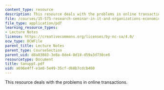 ```yaml
---
content_type: resource
description: This resource deals with the problems in online transactions.
file: /courses/15-575-research-seminar-in-it-and-organizations-economic-perspectives-spring-2004/a696e4ffe1e05e4935cfd68b7cdcb460_tanuppt.pdf
file_type: application/pdf
learning_resource_types:
- Lecture Notes
license: https://creativecommons.org/licenses/by-nc-sa/4.0/
ocw_type: OCWFile
parent_title: Lecture Notes
parent_type: CourseSection
parent_uid: d8a83803-3e8a-8de4-0d18-d59a3d730ce8
resourcetype: Document
title: tanuppt.pdf
uid: a696e4ff-e1e0-5e49-35cf-d68b7cdcb460
---
```

This resource deals with the problems in online transactions.